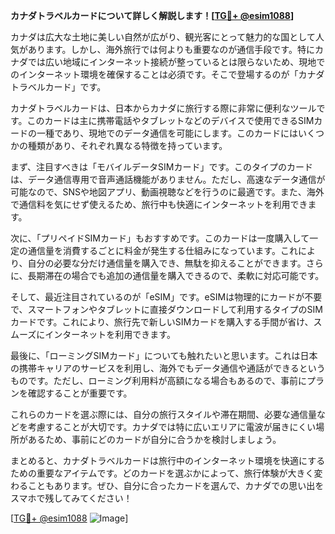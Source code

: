 **カナダトラベルカードについて詳しく解説します！[[TG💪+ @esim1088](https://t.me/s/esim1088)]**

カナダは広大な土地に美しい自然が広がり、観光客にとって魅力的な国として人気があります。しかし、海外旅行では何よりも重要なのが通信手段です。特にカナダでは広い地域にインターネット接続が整っているとは限らないため、現地でのインターネット環境を確保することは必須です。そこで登場するのが「カナダトラベルカード」です。

カナダトラベルカードは、日本からカナダに旅行する際に非常に便利なツールです。このカードは主に携帯電話やタブレットなどのデバイスで使用できるSIMカードの一種であり、現地でのデータ通信を可能にします。このカードにはいくつかの種類があり、それぞれ異なる特徴を持っています。

まず、注目すべきは「モバイルデータSIMカード」です。このタイプのカードは、データ通信専用で音声通話機能がありません。ただし、高速なデータ通信が可能なので、SNSや地図アプリ、動画視聴などを行うのに最適です。また、海外で通信料を気にせず使えるため、旅行中も快適にインターネットを利用できます。

次に、「プリペイドSIMカード」もおすすめです。このカードは一度購入して一定の通信量を消費するごとに料金が発生する仕組みになっています。これにより、自分の必要な分だけ通信量を購入でき、無駄を抑えることができます。さらに、長期滞在の場合でも追加の通信量を購入できるので、柔軟に対応可能です。

そして、最近注目されているのが「eSIM」です。eSIMは物理的にカードが不要で、スマートフォンやタブレットに直接ダウンロードして利用するタイプのSIMカードです。これにより、旅行先で新しいSIMカードを購入する手間が省け、スムーズにインターネットを利用できます。

最後に、「ローミングSIMカード」についても触れたいと思います。これは日本の携帯キャリアのサービスを利用し、海外でもデータ通信や通話ができるというものです。ただし、ローミング利用料が高額になる場合もあるので、事前にプランを確認することが重要です。

これらのカードを選ぶ際には、自分の旅行スタイルや滞在期間、必要な通信量などを考慮することが大切です。カナダでは特に広いエリアに電波が届きにくい場所があるため、事前にどのカードが自分に合うかを検討しましょう。

まとめると、カナダトラベルカードは旅行中のインターネット環境を快適にするための重要なアイテムです。どのカードを選ぶかによって、旅行体験が大きく変わることもあります。ぜひ、自分に合ったカードを選んで、カナダでの思い出をスマホで残してみてください！

[[TG💪+ @esim1088](https://t.me/s/esim1088) ![Image](https://i.postimg.cc/Y0z9fWf4/image.png)]
